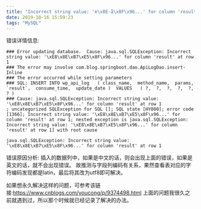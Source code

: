 ```yaml
---
title: "Incorrect string value: 'è\x8E·å\x8F\x96...' for column 'result' at row 1"
date: 2019-10-16 15:59:23
tags: "MySQL"
---
```


错误详情信息:
```
### Error updating database.  Cause: java.sql.SQLException: Incorrect string value: '\xE8\x8E\xB7\xE5\x8F\x96...' for column 'result' at row 1
### The error may involve com.blog.springboot.dao.ApiLogDao.insert-Inline
### The error occurred while setting parameters
### SQL: INSERT INTO wp_api_log   ( class_name,  method_name,  params,  `result`,  consume_time,  update_date )  VALUES   ( ?,  ?,  ?,  ?,  ?,  ? )
### Cause: java.sql.SQLException: Incorrect string value: '\xE8\x8E\xB7\xE5\x8F\x96...' for column 'result' at row 1
; uncategorized SQLException for SQL []; SQL state [HY000]; error code [1366]; Incorrect string value: '\xE8\x8E\xB7\xE5\x8F\x96...' for column 'result' at row 1; nested exception is java.sql.SQLException: Incorrect string value: '\xE8\x8E\xB7\xE5\x8F\x96...' for column 'result' at row 1] with root cause

java.sql.SQLException: Incorrect string value: '\xE8\x8E\xB7\xE5\x8F\x96...' for column 'result' at row 1

```
<!--more-->

错误原因分析:
插入的数据列中，如果是中文的话，则会出现上面的错误，如果是英文的话，就不会出现错误。
故推测与字段列编码有关系，果然查看表对应的字符编码发现都是latin，最后将其改为utf8即可解决。


如果想永久解决这样的问题，可参考该链接:https://www.cnblogs.com/youcong/p/9374498.html
上面的问题我很久之前就遇到过，所以那个时候就已经记录了解决的办法。